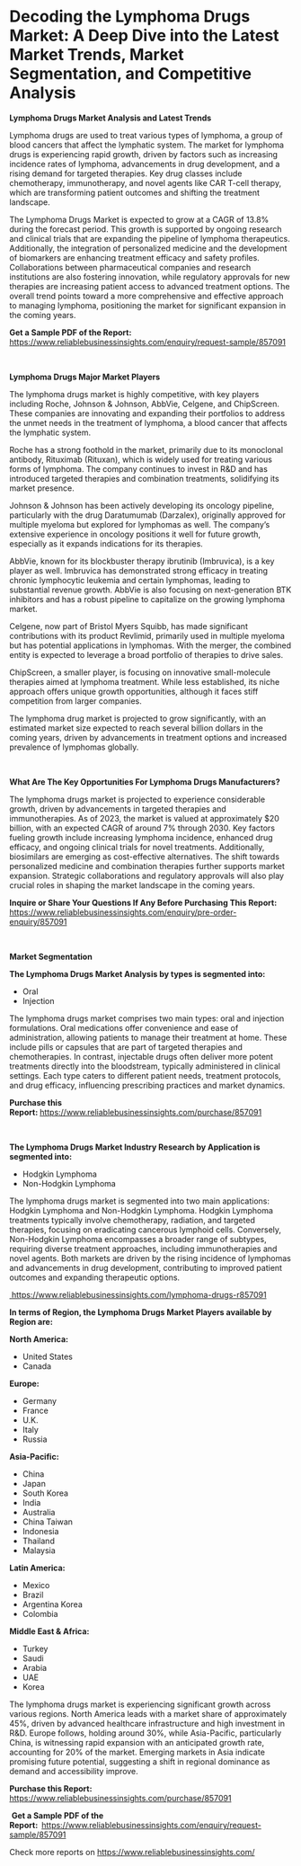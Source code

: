 <p><h1>Decoding the Lymphoma Drugs Market: A Deep Dive into the Latest Market Trends, Market Segmentation, and Competitive Analysis</h1></p><p><strong>Lymphoma Drugs Market Analysis and Latest Trends</strong></p>
<p><p>Lymphoma drugs are used to treat various types of lymphoma, a group of blood cancers that affect the lymphatic system. The market for lymphoma drugs is experiencing rapid growth, driven by factors such as increasing incidence rates of lymphoma, advancements in drug development, and a rising demand for targeted therapies. Key drug classes include chemotherapy, immunotherapy, and novel agents like CAR T-cell therapy, which are transforming patient outcomes and shifting the treatment landscape.</p><p>The Lymphoma Drugs Market is expected to grow at a CAGR of 13.8% during the forecast period. This growth is supported by ongoing research and clinical trials that are expanding the pipeline of lymphoma therapeutics. Additionally, the integration of personalized medicine and the development of biomarkers are enhancing treatment efficacy and safety profiles. Collaborations between pharmaceutical companies and research institutions are also fostering innovation, while regulatory approvals for new therapies are increasing patient access to advanced treatment options. The overall trend points toward a more comprehensive and effective approach to managing lymphoma, positioning the market for significant expansion in the coming years.</p></p>
<p><strong>Get a Sample PDF of the Report:&nbsp;</strong> <a href="https://www.reliablebusinessinsights.com/enquiry/request-sample/857091?utm_campaign=3326&utm_medium=2&utm_source=Github&utm_content=ia&utm_term=08032025&utm_id=lymphoma-drugs">https://www.reliablebusinessinsights.com/enquiry/request-sample/857091</a></p>
<p>&nbsp;</p>
<p><strong>Lymphoma Drugs Major Market Players</strong></p>
<p><p>The lymphoma drugs market is highly competitive, with key players including Roche, Johnson & Johnson, AbbVie, Celgene, and ChipScreen. These companies are innovating and expanding their portfolios to address the unmet needs in the treatment of lymphoma, a blood cancer that affects the lymphatic system.</p><p>Roche has a strong foothold in the market, primarily due to its monoclonal antibody, Rituximab (Rituxan), which is widely used for treating various forms of lymphoma. The company continues to invest in R&D and has introduced targeted therapies and combination treatments, solidifying its market presence.</p><p>Johnson & Johnson has been actively developing its oncology pipeline, particularly with the drug Daratumumab (Darzalex), originally approved for multiple myeloma but explored for lymphomas as well. The company’s extensive experience in oncology positions it well for future growth, especially as it expands indications for its therapies.</p><p>AbbVie, known for its blockbuster therapy ibrutinib (Imbruvica), is a key player as well. Imbruvica has demonstrated strong efficacy in treating chronic lymphocytic leukemia and certain lymphomas, leading to substantial revenue growth. AbbVie is also focusing on next-generation BTK inhibitors and has a robust pipeline to capitalize on the growing lymphoma market.</p><p>Celgene, now part of Bristol Myers Squibb, has made significant contributions with its product Revlimid, primarily used in multiple myeloma but has potential applications in lymphomas. With the merger, the combined entity is expected to leverage a broad portfolio of therapies to drive sales.</p><p>ChipScreen, a smaller player, is focusing on innovative small-molecule therapies aimed at lymphoma treatment. While less established, its niche approach offers unique growth opportunities, although it faces stiff competition from larger companies.</p><p>The lymphoma drug market is projected to grow significantly, with an estimated market size expected to reach several billion dollars in the coming years, driven by advancements in treatment options and increased prevalence of lymphomas globally.</p></p>
<p>&nbsp;</p>
<p><strong>What Are The Key Opportunities For Lymphoma Drugs Manufacturers?</strong></p>
<p><p>The lymphoma drugs market is projected to experience considerable growth, driven by advancements in targeted therapies and immunotherapies. As of 2023, the market is valued at approximately $20 billion, with an expected CAGR of around 7% through 2030. Key factors fueling growth include increasing lymphoma incidence, enhanced drug efficacy, and ongoing clinical trials for novel treatments. Additionally, biosimilars are emerging as cost-effective alternatives. The shift towards personalized medicine and combination therapies further supports market expansion. Strategic collaborations and regulatory approvals will also play crucial roles in shaping the market landscape in the coming years.</p></p>
<p><strong>Inquire or Share Your Questions If Any Before Purchasing This Report:</strong> <a href="https://www.reliablebusinessinsights.com/enquiry/pre-order-enquiry/857091?utm_campaign=3326&utm_medium=2&utm_source=Github&utm_content=ia&utm_term=08032025&utm_id=lymphoma-drugs">https://www.reliablebusinessinsights.com/enquiry/pre-order-enquiry/857091</a></p>
<p>&nbsp;</p>
<p><strong>Market Segmentation</strong></p>
<p><strong>The Lymphoma Drugs Market Analysis by types is segmented into:</strong></p>
<p><ul><li>Oral</li><li>Injection</li></ul></p>
<p><p>The lymphoma drugs market comprises two main types: oral and injection formulations. Oral medications offer convenience and ease of administration, allowing patients to manage their treatment at home. These include pills or capsules that are part of targeted therapies and chemotherapies. In contrast, injectable drugs often deliver more potent treatments directly into the bloodstream, typically administered in clinical settings. Each type caters to different patient needs, treatment protocols, and drug efficacy, influencing prescribing practices and market dynamics.</p></p>
<p><strong>Purchase this Report:&nbsp;</strong><a href="https://www.reliablebusinessinsights.com/purchase/857091?utm_campaign=3326&utm_medium=2&utm_source=Github&utm_content=ia&utm_term=08032025&utm_id=lymphoma-drugs">https://www.reliablebusinessinsights.com/purchase/857091</a></p>
<p>&nbsp;</p>
<p><strong>The Lymphoma Drugs Market Industry Research by Application is segmented into:</strong></p>
<p><ul><li>Hodgkin Lymphoma</li><li>Non-Hodgkin Lymphoma</li></ul></p>
<p><p>The lymphoma drugs market is segmented into two main applications: Hodgkin Lymphoma and Non-Hodgkin Lymphoma. Hodgkin Lymphoma treatments typically involve chemotherapy, radiation, and targeted therapies, focusing on eradicating cancerous lymphoid cells. Conversely, Non-Hodgkin Lymphoma encompasses a broader range of subtypes, requiring diverse treatment approaches, including immunotherapies and novel agents. Both markets are driven by the rising incidence of lymphomas and advancements in drug development, contributing to improved patient outcomes and expanding therapeutic options.</p></p>
<p><a href="https://www.reliablebusinessinsights.com/lymphoma-drugs-r857091?utm_campaign=3326&utm_medium=2&utm_source=Github&utm_content=ia&utm_term=08032025&utm_id=lymphoma-drugs">&nbsp;https://www.reliablebusinessinsights.com/lymphoma-drugs-r857091</a></p>
<p><strong>In terms of Region, the Lymphoma Drugs Market Players available by Region are:</strong></p>
<p>
    <p> <strong> North America: </strong>
        <ul>
            <li>United States</li>
            <li>Canada</li>
        </ul>
        </p> 
    <p> <strong> Europe: </strong>
        <ul>
            <li>Germany</li>
            <li>France</li>
            <li>U.K.</li>
            <li>Italy</li>
            <li>Russia</li>
        </ul>
        </p> 
    <p> <strong> Asia-Pacific: </strong>
        <ul>
            <li>China</li>
            <li>Japan</li>
            <li>South Korea</li>
            <li>India</li>
            <li>Australia</li>
            <li>China Taiwan</li>
            <li>Indonesia</li>
            <li>Thailand</li>
            <li>Malaysia</li>
        </ul>
        </p> 
    <p> <strong> Latin America: </strong>
        <ul>
            <li>Mexico</li>
            <li>Brazil</li>
            <li>Argentina Korea</li>
            <li>Colombia</li>
        </ul>
        </p> 
    <p> <strong> Middle East & Africa: </strong>
        <ul>
            <li>Turkey</li>
            <li>Saudi</li>
            <li>Arabia</li>
            <li>UAE</li>
            <li>Korea</li>
        </ul>
    </p>
    </p>
<p><p>The lymphoma drugs market is experiencing significant growth across various regions. North America leads with a market share of approximately 45%, driven by advanced healthcare infrastructure and high investment in R&D. Europe follows, holding around 30%, while Asia-Pacific, particularly China, is witnessing rapid expansion with an anticipated growth rate, accounting for 20% of the market. Emerging markets in Asia indicate promising future potential, suggesting a shift in regional dominance as demand and accessibility improve.</p></p>
<p><strong>Purchase this Report: </strong><a href="https://www.reliablebusinessinsights.com/purchase/857091?utm_campaign=3326&utm_medium=2&utm_source=Github&utm_content=ia&utm_term=08032025&utm_id=lymphoma-drugs">https://www.reliablebusinessinsights.com/purchase/857091</a></p>
<p>&nbsp;<strong>Get a Sample PDF of the Report:&nbsp;&nbsp;</strong><a href="https://www.reliablebusinessinsights.com/enquiry/request-sample/857091?utm_campaign=3326&utm_medium=2&utm_source=Github&utm_content=ia&utm_term=08032025&utm_id=lymphoma-drugs">https://www.reliablebusinessinsights.com/enquiry/request-sample/857091</a></p>
<p><strong></strong></p>
<p>Check more reports on <a href="https://www.reliablebusinessinsights.com/?utm_campaign=3326&utm_medium=2&utm_source=Github&utm_content=ia&utm_term=08032025&utm_id=lymphoma-drugs">https://www.reliablebusinessinsights.com/</a></p>